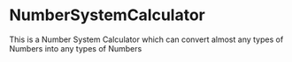# NumberSystemCalculator
This is a Number System Calculator which can convert almost any types of Numbers into any types of Numbers
